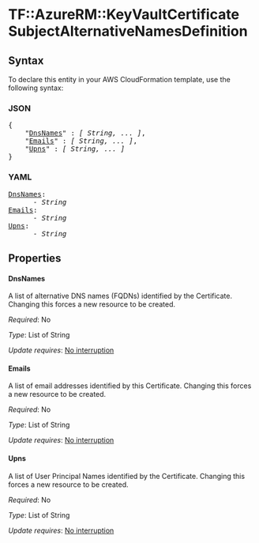 # TF::AzureRM::KeyVaultCertificate SubjectAlternativeNamesDefinition

## Syntax

To declare this entity in your AWS CloudFormation template, use the following syntax:

### JSON

<pre>
{
    "<a href="#dnsnames" title="DnsNames">DnsNames</a>" : <i>[ String, ... ]</i>,
    "<a href="#emails" title="Emails">Emails</a>" : <i>[ String, ... ]</i>,
    "<a href="#upns" title="Upns">Upns</a>" : <i>[ String, ... ]</i>
}
</pre>

### YAML

<pre>
<a href="#dnsnames" title="DnsNames">DnsNames</a>: <i>
      - String</i>
<a href="#emails" title="Emails">Emails</a>: <i>
      - String</i>
<a href="#upns" title="Upns">Upns</a>: <i>
      - String</i>
</pre>

## Properties

#### DnsNames

A list of alternative DNS names (FQDNs) identified by the Certificate. Changing this forces a new resource to be created.

_Required_: No

_Type_: List of String

_Update requires_: [No interruption](https://docs.aws.amazon.com/AWSCloudFormation/latest/UserGuide/using-cfn-updating-stacks-update-behaviors.html#update-no-interrupt)

#### Emails

A list of email addresses identified by this Certificate. Changing this forces a new resource to be created.

_Required_: No

_Type_: List of String

_Update requires_: [No interruption](https://docs.aws.amazon.com/AWSCloudFormation/latest/UserGuide/using-cfn-updating-stacks-update-behaviors.html#update-no-interrupt)

#### Upns

A list of User Principal Names identified by the Certificate. Changing this forces a new resource to be created.

_Required_: No

_Type_: List of String

_Update requires_: [No interruption](https://docs.aws.amazon.com/AWSCloudFormation/latest/UserGuide/using-cfn-updating-stacks-update-behaviors.html#update-no-interrupt)


